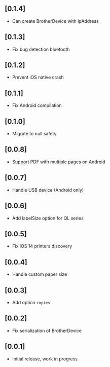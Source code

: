 ## [0.1.4]

* Can create BrotherDevice with ipAddress

## [0.1.3]

* Fix bug detection bluetooth

## [0.1.2]

* Prevent iOS native crash

## [0.1.1]

* Fix Android compilation

## [0.1.0]

* Migrate to null safety

## [0.0.8]

* Support PDF with multiple pages on Android

## [0.0.7]

* Handle USB device (Android only)

## [0.0.6]

* Add labelSize option for QL series

## [0.0.5]

* Fix iOS 14 printers discovery

## [0.0.4]

* Handle custom paper size

## [0.0.3]

* Add option `copies`

## [0.0.2]

* Fix serialization of BrotherDevice

## [0.0.1]

* Initial release, work in progress
